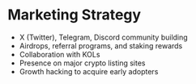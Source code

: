 # Marketing Strategy

- X (Twitter), Telegram, Discord community building
- Airdrops, referral programs, and staking rewards
- Collaboration with KOLs
- Presence on major crypto listing sites
- Growth hacking to acquire early adopters
